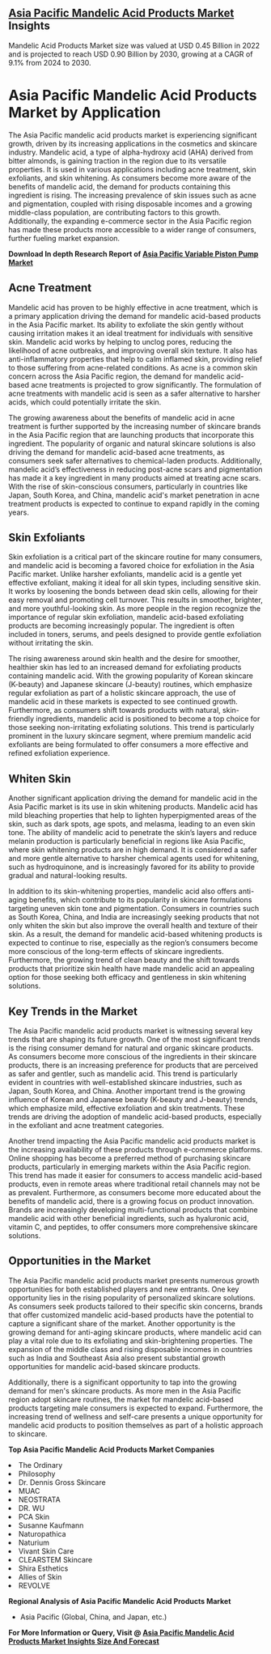 <h2><a href="https://www.verifiedmarketreports.com/download-sample/?rid=440006&amp;utm_source=Github-Feb&amp;utm_medium=225" target="_blank">Asia Pacific Mandelic Acid Products Market</a> Insights</h2><p>Mandelic Acid Products Market size was valued at USD 0.45 Billion in 2022 and is projected to reach USD 0.90 Billion by 2030, growing at a CAGR of 9.1% from 2024 to 2030.</p><p><h1>Asia Pacific Mandelic Acid Products Market by Application</h1> <p>The Asia Pacific mandelic acid products market is experiencing significant growth, driven by its increasing applications in the cosmetics and skincare industry. Mandelic acid, a type of alpha-hydroxy acid (AHA) derived from bitter almonds, is gaining traction in the region due to its versatile properties. It is used in various applications including acne treatment, skin exfoliants, and skin whitening. As consumers become more aware of the benefits of mandelic acid, the demand for products containing this ingredient is rising. The increasing prevalence of skin issues such as acne and pigmentation, coupled with rising disposable incomes and a growing middle-class population, are contributing factors to this growth. Additionally, the expanding e-commerce sector in the Asia Pacific region has made these products more accessible to a wider range of consumers, further fueling market expansion. <p><strong>Download In depth Research Report of <a href="https://www.verifiedmarketreports.com/download-sample/?rid=236118&amp;utm_source=Pulse-Dec&amp;utm_medium=225" target="_blank">Asia Pacific Variable Piston Pump Market</a></strong></p></p> <h2>Acne Treatment</h2> <p>Mandelic acid has proven to be highly effective in acne treatment, which is a primary application driving the demand for mandelic acid-based products in the Asia Pacific market. Its ability to exfoliate the skin gently without causing irritation makes it an ideal treatment for individuals with sensitive skin. Mandelic acid works by helping to unclog pores, reducing the likelihood of acne outbreaks, and improving overall skin texture. It also has anti-inflammatory properties that help to calm inflamed skin, providing relief to those suffering from acne-related conditions. As acne is a common skin concern across the Asia Pacific region, the demand for mandelic acid-based acne treatments is projected to grow significantly. The formulation of acne treatments with mandelic acid is seen as a safer alternative to harsher acids, which could potentially irritate the skin. <p>The growing awareness about the benefits of mandelic acid in acne treatment is further supported by the increasing number of skincare brands in the Asia Pacific region that are launching products that incorporate this ingredient. The popularity of organic and natural skincare solutions is also driving the demand for mandelic acid-based acne treatments, as consumers seek safer alternatives to chemical-laden products. Additionally, mandelic acid’s effectiveness in reducing post-acne scars and pigmentation has made it a key ingredient in many products aimed at treating acne scars. With the rise of skin-conscious consumers, particularly in countries like Japan, South Korea, and China, mandelic acid's market penetration in acne treatment products is expected to continue to expand rapidly in the coming years.</p> <h2>Skin Exfoliants</h2> <p>Skin exfoliation is a critical part of the skincare routine for many consumers, and mandelic acid is becoming a favored choice for exfoliation in the Asia Pacific market. Unlike harsher exfoliants, mandelic acid is a gentle yet effective exfoliant, making it ideal for all skin types, including sensitive skin. It works by loosening the bonds between dead skin cells, allowing for their easy removal and promoting cell turnover. This results in smoother, brighter, and more youthful-looking skin. As more people in the region recognize the importance of regular skin exfoliation, mandelic acid-based exfoliating products are becoming increasingly popular. The ingredient is often included in toners, serums, and peels designed to provide gentle exfoliation without irritating the skin. <p>The rising awareness around skin health and the desire for smoother, healthier skin has led to an increased demand for exfoliating products containing mandelic acid. With the growing popularity of Korean skincare (K-beauty) and Japanese skincare (J-beauty) routines, which emphasize regular exfoliation as part of a holistic skincare approach, the use of mandelic acid in these markets is expected to see continued growth. Furthermore, as consumers shift towards products with natural, skin-friendly ingredients, mandelic acid is positioned to become a top choice for those seeking non-irritating exfoliating solutions. This trend is particularly prominent in the luxury skincare segment, where premium mandelic acid exfoliants are being formulated to offer consumers a more effective and refined exfoliation experience.</p> <h2>Whiten Skin</h2> <p>Another significant application driving the demand for mandelic acid in the Asia Pacific market is its use in skin whitening products. Mandelic acid has mild bleaching properties that help to lighten hyperpigmented areas of the skin, such as dark spots, age spots, and melasma, leading to an even skin tone. The ability of mandelic acid to penetrate the skin’s layers and reduce melanin production is particularly beneficial in regions like Asia Pacific, where skin whitening products are in high demand. It is considered a safer and more gentle alternative to harsher chemical agents used for whitening, such as hydroquinone, and is increasingly favored for its ability to provide gradual and natural-looking results. <p>In addition to its skin-whitening properties, mandelic acid also offers anti-aging benefits, which contribute to its popularity in skincare formulations targeting uneven skin tone and pigmentation. Consumers in countries such as South Korea, China, and India are increasingly seeking products that not only whiten the skin but also improve the overall health and texture of their skin. As a result, the demand for mandelic acid-based whitening products is expected to continue to rise, especially as the region’s consumers become more conscious of the long-term effects of skincare ingredients. Furthermore, the growing trend of clean beauty and the shift towards products that prioritize skin health have made mandelic acid an appealing option for those seeking both efficacy and gentleness in skin whitening solutions.</p> <h2>Key Trends in the Market</h2> <p>The Asia Pacific mandelic acid products market is witnessing several key trends that are shaping its future growth. One of the most significant trends is the rising consumer demand for natural and organic skincare products. As consumers become more conscious of the ingredients in their skincare products, there is an increasing preference for products that are perceived as safer and gentler, such as mandelic acid. This trend is particularly evident in countries with well-established skincare industries, such as Japan, South Korea, and China. Another important trend is the growing influence of Korean and Japanese beauty (K-beauty and J-beauty) trends, which emphasize mild, effective exfoliation and skin treatments. These trends are driving the adoption of mandelic acid-based products, especially in the exfoliant and acne treatment categories. <p>Another trend impacting the Asia Pacific mandelic acid products market is the increasing availability of these products through e-commerce platforms. Online shopping has become a preferred method of purchasing skincare products, particularly in emerging markets within the Asia Pacific region. This trend has made it easier for consumers to access mandelic acid-based products, even in remote areas where traditional retail channels may not be as prevalent. Furthermore, as consumers become more educated about the benefits of mandelic acid, there is a growing focus on product innovation. Brands are increasingly developing multi-functional products that combine mandelic acid with other beneficial ingredients, such as hyaluronic acid, vitamin C, and peptides, to offer consumers more comprehensive skincare solutions.</p> <h2>Opportunities in the Market</h2> <p>The Asia Pacific mandelic acid products market presents numerous growth opportunities for both established players and new entrants. One key opportunity lies in the rising popularity of personalized skincare solutions. As consumers seek products tailored to their specific skin concerns, brands that offer customized mandelic acid-based products have the potential to capture a significant share of the market. Another opportunity is the growing demand for anti-aging skincare products, where mandelic acid can play a vital role due to its exfoliating and skin-brightening properties. The expansion of the middle class and rising disposable incomes in countries such as India and Southeast Asia also present substantial growth opportunities for mandelic acid-based skincare products. <p>Additionally, there is a significant opportunity to tap into the growing demand for men's skincare products. As more men in the Asia Pacific region adopt skincare routines, the market for mandelic acid-based products targeting male consumers is expected to expand. Furthermore, the increasing trend of wellness and self-care presents a unique opportunity for mandelic acid products to position themselves as part of a holistic approach to skincare.</p><p><strong>Top Asia Pacific Mandelic Acid Products Market Companies</strong></p><div data-test-id=""><p><li>The Ordinary</li><li> Philosophy</li><li> Dr. Dennis Gross Skincare</li><li> MUAC</li><li> NEOSTRATA</li><li> DR. WU</li><li> PCA Skin</li><li> Susanne Kaufmann</li><li> Naturopathica</li><li> Naturium</li><li> Vivant Skin Care</li><li> CLEARSTEM Skincare</li><li> Shira Esthetics</li><li> Allies of Skin</li><li> REVOLVE</li></p><div><strong>Regional Analysis of&nbsp;Asia Pacific Mandelic Acid Products Market</strong></div><ul><li dir="ltr"><p dir="ltr">Asia Pacific (Global, China, and Japan, etc.)</p></li></ul><p><strong>For More Information or Query, Visit @&nbsp;</strong><strong><a href="https://www.verifiedmarketreports.com/product/mandelic-acid-products-market/?utm_source=Github-Feb&amp;utm_medium=225" target="_blank">Asia Pacific Mandelic Acid Products Market Insights Size And Forecast</a></strong></p></div><h2>&nbsp;</h2><div data-test-id="">&nbsp;</div>
